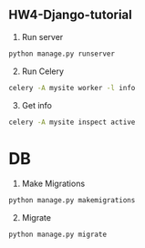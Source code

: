 ## HW4-Django-tutorial

1. Run server
```bash
python manage.py runserver
```

2. Run Celery
```bash
celery -A mysite worker -l info
```
3. Get info
```bash
celery -A mysite inspect active
```
# DB
1. Make Migrations
```bash
python manage.py makemigrations
```
2. Migrate
```bash
python manage.py migrate
```
